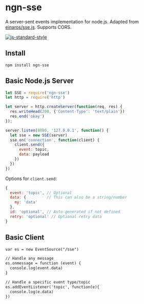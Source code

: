 # ngn-sse

A server-sent events implementation for node.js. Adapted from [einaros/sse.js](https://github.com/einaros/sse.js). Supports CORS.

[![js-standard-style](https://cdn.rawgit.com/feross/standard/master/badge.svg)](https://github.com/feross/standard)

## Install

`npm install ngn-sse`

## Basic Node.js Server

```js
let SSE = require('ngn-sse')
let http = require('http')

let server = http.createServer(function(req, res) {
  res.writeHead(200, {'Content-Type': 'text/plain'})
  res.end('okay')
});

server.listen(8080, '127.0.0.1', function() {
  let sse = new SSE(server)
  sse.on('connection', function(client) {
    client.send({
      event: topic, 
      data: payload
    })
  })
})
```

Options for `client.send`:

```js
{
  event: 'topic', // Optional
  data: {         // This can also be a string/number
    my: 'data'
  },
  id: 'optional', // Auto-generated if not defined
  retry: 'optional' // Optional retry data
}
```

## Basic Client

```html
var es = new EventSource("/sse")

// Handle any message
es.onmessage = function (event) {
  console.log(event.data)
}

// Handle a specific event type/topic
es.addEventListener('topic', function(e){
  console.log(e.data)
})
```
